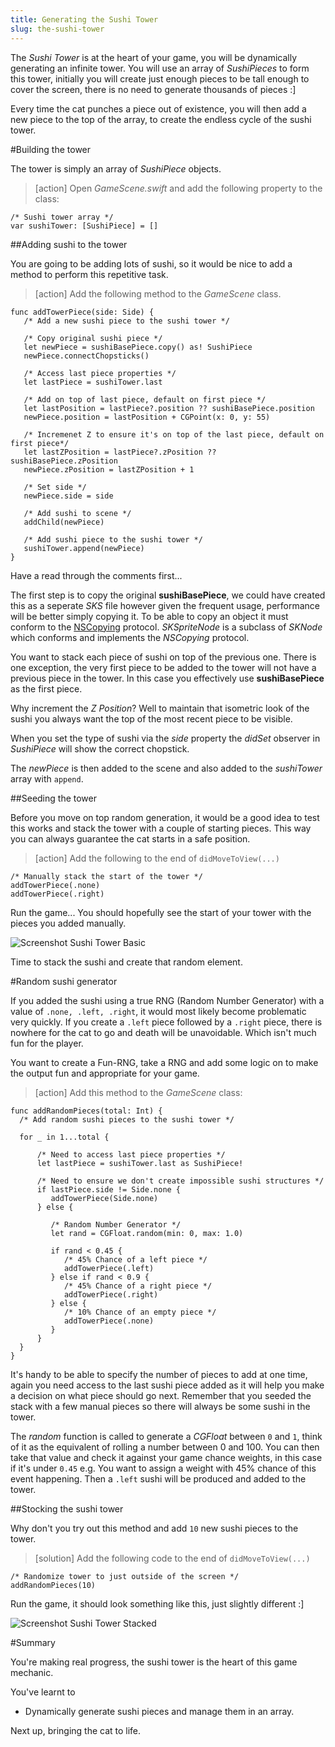```yaml
---
title: Generating the Sushi Tower
slug: the-sushi-tower
---
```


The *Sushi Tower* is at the heart of your game, you will be dynamically generating an infinite tower. You will use an 
array of *SushiPieces* to form this tower, initially you will create just enough pieces to be tall enough to cover 
the screen, there is no need to generate thousands of pieces :]  

Every time the cat punches a piece out of existence, you will then add a new piece to the top of the array, to create 
the endless cycle of the sushi tower.

#Building the tower

The tower is simply an array of *SushiPiece* objects.

> [action]
> Open *GameScene.swift* and add the following property to the class:

```
/* Sushi tower array */
var sushiTower: [SushiPiece] = []
```

##Adding sushi to the tower

You are going to be adding lots of sushi, so it would be nice to add a method to perform this repetitive task.

> [action]
> Add the following method to the *GameScene* class.

```
func addTowerPiece(side: Side) {
   /* Add a new sushi piece to the sushi tower */
   
   /* Copy original sushi piece */
   let newPiece = sushiBasePiece.copy() as! SushiPiece
   newPiece.connectChopsticks()
   
   /* Access last piece properties */
   let lastPiece = sushiTower.last
   
   /* Add on top of last piece, default on first piece */
   let lastPosition = lastPiece?.position ?? sushiBasePiece.position
   newPiece.position = lastPosition + CGPoint(x: 0, y: 55)
   
   /* Incremenet Z to ensure it's on top of the last piece, default on first piece*/
   let lastZPosition = lastPiece?.zPosition ?? sushiBasePiece.zPosition
   newPiece.zPosition = lastZPosition + 1
   
   /* Set side */
   newPiece.side = side
   
   /* Add sushi to scene */
   addChild(newPiece)
   
   /* Add sushi piece to the sushi tower */
   sushiTower.append(newPiece)
}
```


Have a read through the comments first...

The first step is to copy the original **sushiBasePiece**, we could have created this as a seperate *SKS* file however 
given the frequent usage, performance will be better simply copying it.  To be able to copy an object it must conform to the
[NSCopying](https://developer.apple.com/library/mac/documentation/Cocoa/Reference/Foundation/Protocols/NSCopying_Protocol/)
protocol. *SKSpriteNode* is a subclass of *SKNode* which conforms and implements the *NSCopying* protocol.

You want to stack each piece of sushi on top of the previous one.  There is one exception, the very first piece to be 
added to the tower will not have a previous piece in the tower.  In this case you effectively use **sushiBasePiece** as the
first piece.

Why increment the *Z Position*? Well to maintain that isometric look of the sushi you always want the top of the most recent
piece to be visible.

When you set the type of sushi via the *side* property the *didSet* observer in *SushiPiece* will show the correct
chopstick.

The *newPiece* is then added to the scene and also added to the *sushiTower* array with `append`.

##Seeding the tower

Before you move on top random generation, it would be a good idea to test this works and stack the tower with a couple of
starting pieces. This way you can always guarantee the cat starts in a safe position.

> [action]
> Add the following to the end of `didMoveToView(...)`

```
/* Manually stack the start of the tower */
addTowerPiece(.none)
addTowerPiece(.right)
```

Run the game... You should hopefully see the start of your tower with the pieces you added manually.

![Screenshot Sushi Tower Basic](../Tutorial-Images/screenshot_sushi_tower_basic.png)

Time to stack the sushi and create that random element.

#Random sushi generator

If you added the sushi using a true RNG (Random Number Generator) with a value of `.none, .left, .right`, it would most
likely become problematic very quickly.  If you create a `.left` piece followed by a `.right` piece, there is nowhere for
the cat to go and death will be unavoidable.  Which isn't much fun for the player.

You want to create a Fun-RNG, take a RNG and add some logic on to make the output fun and appropriate for your game.

> [action]
> Add this method to the *GameScene* class:

```
func addRandomPieces(total: Int) {
  /* Add random sushi pieces to the sushi tower */

  for _ in 1...total {
  
      /* Need to access last piece properties */
      let lastPiece = sushiTower.last as SushiPiece!
      
      /* Need to ensure we don't create impossible sushi structures */
      if lastPiece.side != Side.none {
         addTowerPiece(Side.none)
      } else {
      
         /* Random Number Generator */
         let rand = CGFloat.random(min: 0, max: 1.0)
          
         if rand < 0.45 {
            /* 45% Chance of a left piece */
            addTowerPiece(.left)
         } else if rand < 0.9 {
            /* 45% Chance of a right piece */
            addTowerPiece(.right)
         } else {
            /* 10% Chance of an empty piece */
            addTowerPiece(.none)
         }
      }
  }
}
```

It's handy to be able to specify the number of pieces to add at one time, again you need access to the last sushi
piece added as it will help you make a decision on what piece should go next.  Remember that you seeded the stack with a few
manual pieces so there will always be some sushi in the tower.

The *random* function is called to generate a *CGFloat* between `0` and `1`, think of it as the equivalent of rolling a
number between 0 and 100. You can then take that value and check it against your game chance weights, in this case if it's
under `0.45` e.g. You want to assign a weight with 45% chance of this event happening. Then a `.left` sushi will be produced
and added to the tower.

##Stocking the sushi tower

Why don't you try out this method and add `10` new sushi pieces to the tower.

> [solution]
> Add the following code to the end of `didMoveToView(...)`

```
/* Randomize tower to just outside of the screen */
addRandomPieces(10)
```

Run the game, it should look something like this, just slightly different :]

![Screenshot Sushi Tower Stacked](../Tutorial-Images/screenshot_sushi_tower_stacked.png)

#Summary

You're making real progress, the sushi tower is the heart of this game mechanic.  

You've learnt to

- Dynamically generate sushi pieces and manage them in an array.  

Next up, bringing the cat to life.
